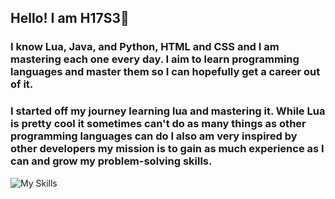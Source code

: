 ## Hello! I am H17S3👋
### I know Lua, Java, and Python, HTML and CSS and I am mastering each one every day. I aim to learn programming languages and master them so I can hopefully get a career out of it.
### I started off my journey learning lua and mastering it. While Lua is pretty cool it sometimes can't do as many things as other programming languages can do I also am very inspired by other developers my mission is to gain as much experience as I can and grow my problem-solving skills.  
![My Skills](https://skillicons.dev/icons?i=lua,python,java)
